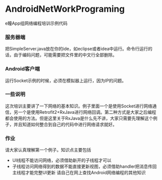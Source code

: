 # AndroidNetWorkPrograming
e瞳App组网络编程培训示例代码

### 服务器端

把SimpleServer.java放在你的ide，如eclipse或者idea中运行。命令行运行的话，由于编码问题，可能需要把文件里的中文行全部删除。

### Android客户端

运行Socket示例的时候，必须在模拟器上运行，因为IP的问题。

### 一些说明

这次培训主要讲了一下网络的基本知识。例子里面一个是使用Socket进行网络通信，另一个是使用Retrofit2+RxJava进行网络回调。第二种方式是大家之后编程都会使用的方法。但是这里关于RxJava是什么先不讲，大家只需要先理解这个例子，并且知道如何整合到自己的代码中进行网络请求就好。

### 作业

请大家认真理解第一个例子。知识点主要包括
* UI线程不能访问网络，必须借助新开的子线程才可以
* 子线程访问网络得到的数据不能直接更新视图，必须借助handler把消息传回主线程才能完整UI更新
请自己在网上查找Android网络编程的其他知识
